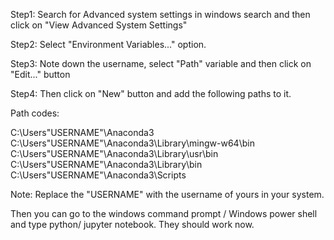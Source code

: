Step1:
Search for Advanced system settings in windows search and then click on "View Advanced System Settings"

Step2: 
Select "Environment Variables..." option.

Step3:
Note down the username, select "Path" variable and then click on "Edit..." button

Step4: 
Then click on "New" button and add the following paths to it. 

Path codes:

C:\Users\"USERNAME"\Anaconda3
C:\Users\"USERNAME"\Anaconda3\Library\mingw-w64\bin
C:\Users\"USERNAME"\Anaconda3\Library\usr\bin
C:\Users\"USERNAME"\Anaconda3\Library\bin
C:\Users\"USERNAME"\Anaconda3\Scripts

Note: Replace the "USERNAME" with the username of yours in your system.

Then you can go to the windows command prompt / Windows power shell and type python/ jupyter notebook. They should work now.
